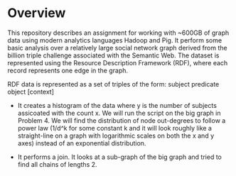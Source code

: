 # Overview
This repository describes an assignment for working with ~600GB of graph data using modern analytics languages Hadoop and Pig. 
It perform some basic analysis over a relatively large social network graph derived from the billion triple challenge associated 
with the Semantic Web. The dataset is represented using the Resource Description Framework (RDF), where each 
record represents one edge in the graph.

RDF data is represented as a set of triples of the form:
subject predicate object [context]

* It creates a histogram of the data where y is the number of subjects assicoated with the count x.
We will run the script on the big graph in Problem 4. We will find the distribution of node out-degrees to 
follow a power law (1/d^k for some constant k and it will look roughly like a 
straight-line on a graph with logarithmic scales on both the x and y axes) instead of an exponential distribution. 

* It performs a join. It looks at a sub-graph of the big graph and tried to find all chains of lengths 2. 
